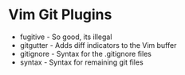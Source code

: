 # Vim Git Plugins

* fugitive - So good, its illegal
* gitgutter - Adds diff indicators to the Vim buffer
* gitignore - Syntax for the .gitignore files
* syntax - Syntax for remaining git files
